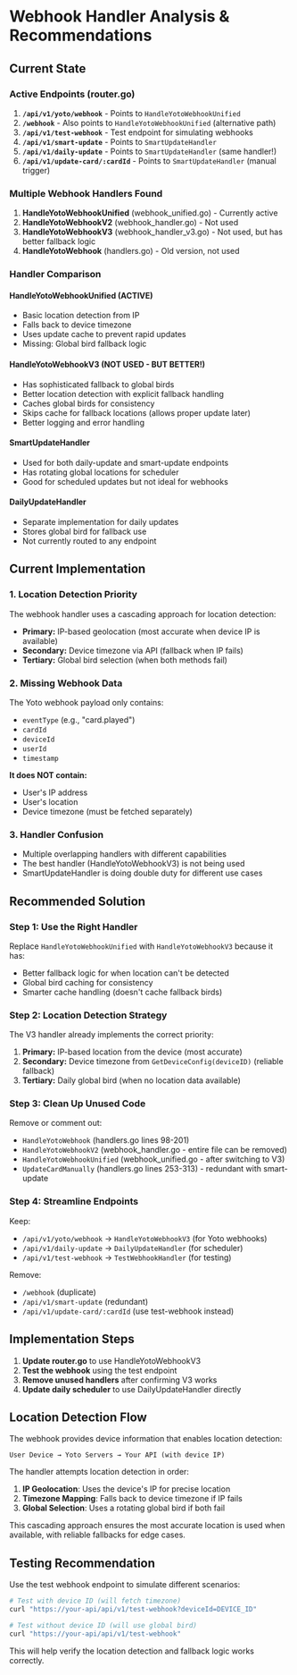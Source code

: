 # Webhook Handler Analysis & Recommendations

## Current State

### Active Endpoints (router.go)
1. **`/api/v1/yoto/webhook`** - Points to `HandleYotoWebhookUnified`
2. **`/webhook`** - Also points to `HandleYotoWebhookUnified` (alternative path)
3. **`/api/v1/test-webhook`** - Test endpoint for simulating webhooks
4. **`/api/v1/smart-update`** - Points to `SmartUpdateHandler`
5. **`/api/v1/daily-update`** - Points to `SmartUpdateHandler` (same handler!)
6. **`/api/v1/update-card/:cardId`** - Points to `SmartUpdateHandler` (manual trigger)

### Multiple Webhook Handlers Found
1. **HandleYotoWebhookUnified** (webhook_unified.go) - Currently active
2. **HandleYotoWebhookV2** (webhook_handler.go) - Not used
3. **HandleYotoWebhookV3** (webhook_handler_v3.go) - Not used, but has better fallback logic
4. **HandleYotoWebhook** (handlers.go) - Old version, not used

### Handler Comparison

#### HandleYotoWebhookUnified (ACTIVE)
- Basic location detection from IP
- Falls back to device timezone
- Uses update cache to prevent rapid updates
- Missing: Global bird fallback logic

#### HandleYotoWebhookV3 (NOT USED - BUT BETTER!)
- Has sophisticated fallback to global birds
- Better location detection with explicit fallback handling
- Caches global birds for consistency
- Skips cache for fallback locations (allows proper update later)
- Better logging and error handling

#### SmartUpdateHandler
- Used for both daily-update and smart-update endpoints
- Has rotating global locations for scheduler
- Good for scheduled updates but not ideal for webhooks

#### DailyUpdateHandler
- Separate implementation for daily updates
- Stores global bird for fallback use
- Not currently routed to any endpoint

## Current Implementation

### 1. Location Detection Priority
The webhook handler uses a cascading approach for location detection:
- **Primary:** IP-based geolocation (most accurate when device IP is available)
- **Secondary:** Device timezone via API (fallback when IP fails)
- **Tertiary:** Global bird selection (when both methods fail)

### 2. Missing Webhook Data
The Yoto webhook payload only contains:
- `eventType` (e.g., "card.played")
- `cardId`
- `deviceId`
- `userId`
- `timestamp`

**It does NOT contain:**
- User's IP address
- User's location
- Device timezone (must be fetched separately)

### 3. Handler Confusion
- Multiple overlapping handlers with different capabilities
- The best handler (HandleYotoWebhookV3) is not being used
- SmartUpdateHandler is doing double duty for different use cases

## Recommended Solution

### Step 1: Use the Right Handler
Replace `HandleYotoWebhookUnified` with `HandleYotoWebhookV3` because it has:
- Better fallback logic for when location can't be detected
- Global bird caching for consistency
- Smarter cache handling (doesn't cache fallback birds)

### Step 2: Location Detection Strategy
The V3 handler already implements the correct priority:
1. **Primary:** IP-based location from the device (most accurate)
2. **Secondary:** Device timezone from `GetDeviceConfig(deviceID)` (reliable fallback)
3. **Tertiary:** Daily global bird (when no location data available)

### Step 3: Clean Up Unused Code
Remove or comment out:
- `HandleYotoWebhook` (handlers.go lines 98-201)
- `HandleYotoWebhookV2` (webhook_handler.go - entire file can be removed)
- `HandleYotoWebhookUnified` (webhook_unified.go - after switching to V3)
- `UpdateCardManually` (handlers.go lines 253-313) - redundant with smart-update

### Step 4: Streamline Endpoints
Keep:
- `/api/v1/yoto/webhook` → `HandleYotoWebhookV3` (for Yoto webhooks)
- `/api/v1/daily-update` → `DailyUpdateHandler` (for scheduler)
- `/api/v1/test-webhook` → `TestWebhookHandler` (for testing)

Remove:
- `/webhook` (duplicate)
- `/api/v1/smart-update` (redundant)
- `/api/v1/update-card/:cardId` (use test-webhook instead)

## Implementation Steps

1. **Update router.go** to use HandleYotoWebhookV3
2. **Test the webhook** using the test endpoint
3. **Remove unused handlers** after confirming V3 works
4. **Update daily scheduler** to use DailyUpdateHandler directly

## Location Detection Flow

The webhook provides device information that enables location detection:
```
User Device → Yoto Servers → Your API (with device IP)
```

The handler attempts location detection in order:
1. **IP Geolocation**: Uses the device's IP for precise location
2. **Timezone Mapping**: Falls back to device timezone if IP fails
3. **Global Selection**: Uses a rotating global bird if both fail

This cascading approach ensures the most accurate location is used when available, with reliable fallbacks for edge cases.

## Testing Recommendation

Use the test webhook endpoint to simulate different scenarios:
```bash
# Test with device ID (will fetch timezone)
curl "https://your-api/api/v1/test-webhook?deviceId=DEVICE_ID"

# Test without device ID (will use global bird)
curl "https://your-api/api/v1/test-webhook"
```

This will help verify the location detection and fallback logic works correctly.